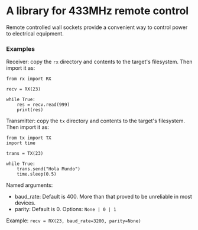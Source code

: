 # A library for 433MHz remote control

Remote controlled wall sockets provide a convenient way to control power to
electrical equipment.

### Examples

Receiver: copy the `rx` directory and contents to the target's filesystem. Then import it as:

    from rx import RX

    recv = RX(23)

    while True:
        res = recv.read(999)
        print(res)

Transmitter: copy the `tx` directory and contents to the target's filesystem. Then import it as:

    from tx import TX
    import time

    trans = TX(23)

    while True:
        trans.send("Hola Mundo")
        time.sleep(0.5)

Named arguments:
- baud_rate: Default is 400. More than that proved to be unreliable in most devices.
- parity: Default is 0. Options: `None | 0 | 1`

Example: `recv = RX(23, baud_rate=3200, parity=None)`
